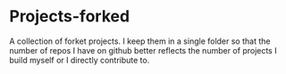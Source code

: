 # Projects-forked

A collection of forket projects. I keep them in a single folder so that 
the number of repos I have on github better reflects the number of 
projects I build myself or I directly contribute to.
